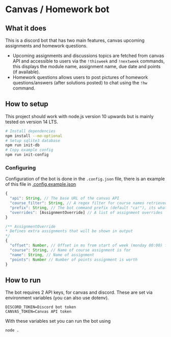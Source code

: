 # Canvas / Homework bot

## What it does
This is a discord bot that has two main features, canvas upcoming assignments and homework questions.
- Upcoming assignments and discussions topics are fetched from canvas API and accessible to users via the `!thisweek` and `!nextweek` commands, this displays the module name, assignment name, due date and points (if available).
- Homework questions allows users to post pictures of homework questions/answers (after solutions posted) to chat using the `!hw` command.

## How to setup
This project should work with node.js version 10 upwards but is mainly tested on version 14 LTS.

```bash
# Install dependencies
npm install --no-optional
# Setup sqlite3 database
npm run init-db
# Copy example config
npm run init-config
```

### Configuring
Configuration of the bot is done in the `.config.json` file, there is an example of this file in [.config.example.json](./.config.example.json)
```javascript
{
  "api": String, // The base URL of the canvas API
  "course_filter": String, // A regex filter for course names retrieved from /courses
  "prefix": String, // The bot command prefix (default "ca!"), its what is put before commands e.g. "ca!help"
  "overrides": [AssignmentOverride] // A list of assignment overrides
}
```
```javascript
/** AssignmentOverride
* Defines extra assignments that will be shown in output
*/
{
  "offset": Number, // Offset in ms from start of week (monday 00:00) for when assignment is due
  "course": String, // Name of course assignment is for
  "name": String, // Name of assignment
  "points": Number // Number of points assignment is worth
}
```

## How to run
The bot requires 2 API keys, for canvas and discord. These are set via environment variables (you can also use dotenv).
```
DISCORD_TOKEN=Discord bot token
CANVAS_TOKEN=Canvas API token
```
With these variables set you can run the bot using
```bash
node .
```
